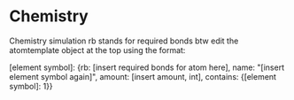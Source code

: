 # Chemistry
Chemistry simulation
rb stands for required bonds btw
edit the atomtemplate object at the top using the format: 

[element symbol]: {rb: [insert required bonds for atom here], name: "[insert element symbol again]", amount: [insert amount, int], contains: {[element symbol]: 1}}
